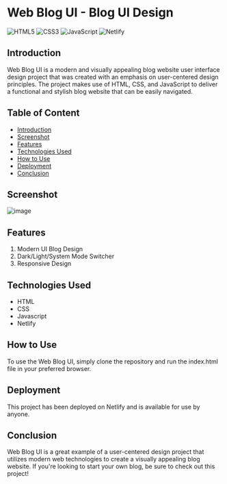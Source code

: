# Web Blog UI - Blog UI Design

![HTML5](https://img.shields.io/badge/html5-%23E34F26.svg?style=for-the-badge&logo=html5&logoColor=white)
![CSS3](https://img.shields.io/badge/css3-%231572B6.svg?style=for-the-badge&logo=css3&logoColor=white)
![JavaScript](https://img.shields.io/badge/javascript-%23323330.svg?style=for-the-badge&logo=javascript&logoColor=%23F7DF1E)
![Netlify](https://img.shields.io/badge/netlify-%23000000.svg?style=for-the-badge&logo=netlify&logoColor=#00C7B7)

## Introduction
Web Blog UI is a modern and visually appealing blog website user interface design project that was created with an emphasis on user-centered design principles. The project makes use of HTML, CSS, and JavaScript to deliver a functional and stylish blog website that can be easily navigated.

## Table of Content
  * [Introduction](#introduction)
  * [Screenshot](#screenshot)
  * [Features](#features)
  * [Technologies Used](#technologies-used)
  * [How to Use](#how-to-use)
  * [Deployment](#deployment)
  * [Conclusion](#conclusion)

## Screenshot
![image](https://user-images.githubusercontent.com/106135144/211152633-61097495-f681-4bb4-b7ce-4e5aabd6988e.png)

## Features
1. Modern UI Blog Design
2. Dark/Light/System Mode Switcher
3. Responsive Design

## Technologies Used
- HTML
- CSS
- Javascript
- Netlify

## How to Use
To use the Web Blog UI, simply clone the repository and run the index.html file in your preferred browser.

## Deployment
This project has been deployed on Netlify and is available for use by anyone.

## Conclusion
Web Blog UI is a great example of a user-centered design project that utilizes modern web technologies to create a visually appealing blog website. If you're looking to start your own blog, be sure to check out this project!

